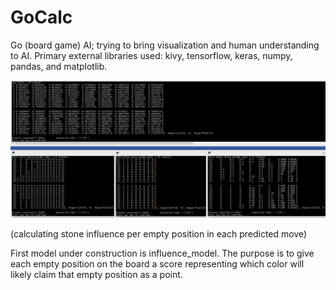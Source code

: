 # GoCalc

Go (board game) AI; trying to bring visualization and human understanding to AI.
Primary external libraries used:  kivy, tensorflow, keras, numpy, pandas, and matplotlib.



![Screenshot](readme_pic01.PNG)

(calculating stone influence per empty position in each predicted move)



First model under construction is influence_model.  The purpose is to give each empty position on the
board a score representing which color will likely claim that empty position as a point.